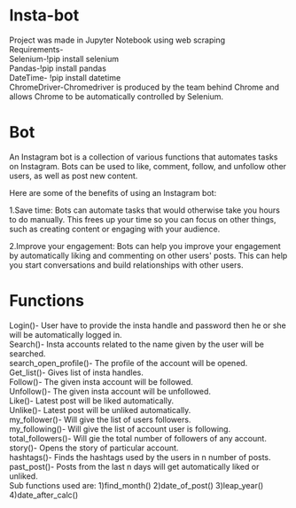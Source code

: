 # Insta-bot
Project was made in Jupyter Notebook using web scraping <br>
Requirements-<br>
  Selenium-!pip install selenium<br>
  Pandas-!pip install pandas<br>
  DateTime- !pip install datetime<br>
  ChromeDriver-Chromedriver is produced by the team behind Chrome and allows Chrome to be automatically controlled by Selenium.<br>

# Bot
An Instagram bot is a collection of various functions that automates tasks on Instagram. Bots can be used to like, comment, follow, and unfollow other users, as well as post new content.<br>

Here are some of the benefits of using an Instagram bot:<br>

1.Save time: Bots can automate tasks that would otherwise take you hours to do manually. This frees up your time so you can focus on other things, such as creating content or engaging with your audience.<br>

2.Improve your engagement: Bots can help you improve your engagement by automatically liking and commenting on other users' posts. This can help you start conversations and build relationships with other users.<br>

# Functions 

Login()- User have to provide the insta handle and password then he or she will be automatically logged in.<br>
Search()- Insta accounts related to the name given by the user will be searched.<br>
search_open_profile()- The profile of the account will be opened.<br>
Get_list()- Gives list of insta handles.<br> 
Follow()- The given insta account will be followed.<br>
Unfollow()- The given insta account will be unfollowed.<br>
Like()- Latest post will be liked automatically.<br>
Unlike()- Latest post will be unliked automatically.<br>
my_follower()- Will give the list of users followers.<br>
my_following()- Will give the list of account user is following.<br>
total_followers()- Will gie the total number of followers of any account.<br>
story()- Opens the story of particular account.<br>
hashtags()- Finds the hashtags used by the users in n number of posts.<br>
past_post()- Posts from the last n days will get automatically liked or unliked.<br>
             Sub functions used are:
             1)find_month()
             2)date_of_post()
             3)leap_year()
             4)date_after_calc()


